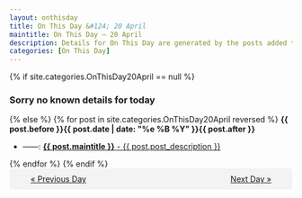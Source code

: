 ```yaml
---
layout: onthisday
title: On This Day &#124; 20 April
maintitle: On This Day — 20 April
description: Details for On This Day are generated by the posts added to the website so the content is subject to changes/updates over time.
categories: [On This Day]
---
```


{% if site.categories.OnThisDay20April == null %}
<h3>Sorry no known details for today</h3>
{% else %}
{% for post in site.categories.OnThisDay20April reversed %}
<strong>{{ post.before }}{{ post.date | date: "%e %B %Y" }}{{ post.after }}</strong>
<ul>
<li> ——: <a class="{{ post.class }}" href="{{ post.url }}"><strong>{{ post.maintitle }}</strong> - {{ post.post_description }}</a></li>
</ul>
{% endfor %}
{% endif %}
<br />
<div style="background-color: #f3f3f3; padding: 10px; border-radius: 5px; text-align: center; display: flex; justify-content: space-evenly;">
<a href="/onthisday/04/04-19">« Previous Day</a>
<span style="visibility:hidden;">[ Visit Leap Year February 29 ]</span>
<a href="/onthisday/04/04-21">Next Day »</a>
</div>
